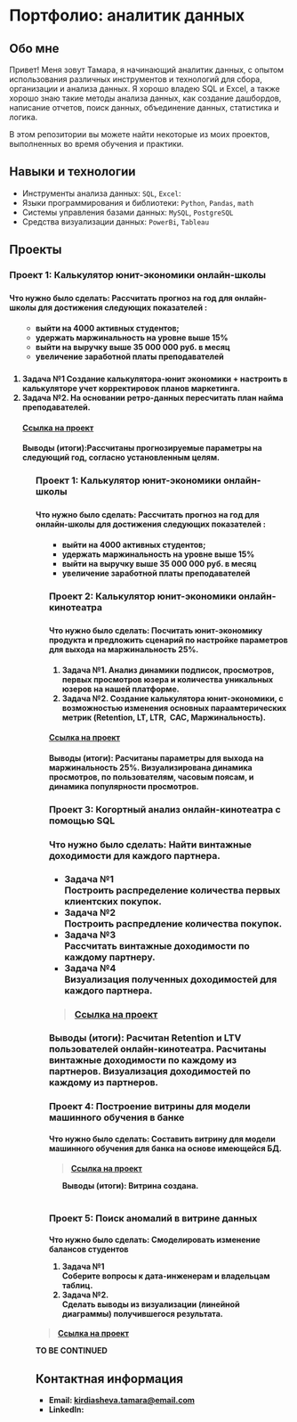 # Портфолио: аналитик данных

## Обо мне  

Привет! Меня зовут Тамара, я начинающий аналитик данных, с опытом использования различных инструментов и технологий для сбора, организации и анализа данных. 
Я хорошо владею SQL и Excel, а также хорошо знаю такие методы анализа данных, как создание дашбордов, написание отчетов, поиск данных, объединение данных, статистика и логика.

В этом репозитории вы можете найти некоторые из моих проектов, выполненных во время обучения и практики.
<br>

## Навыки и технологии
- Инструменты анализа данных: ``SQL``, ``Excel``: 
- Языки программирования и библиотеки: ``Python``, ``Pandas``, ``math`` 
- Системы управления базами данных: ``MySQL``, ``PostgreSQL``
- Средства визуализации данных: ``PowerBi``, ``Tableau``


## Проекты

<p><h3> Проект 1: Калькулятор юнит-экономики онлайн-школы<h3></p> 
<p><h4> Что нужно было сделать: Рассчитать прогноз на год для онлайн-школы для достижения следующих показателей :<h4><p>
<ol>
<ul>
<li>выйти на 4000 активных студентов;</li>
<li> удержать маржинальность на уровне выше 15%</li>
<li>выйти на выручку выше 35 000 000 руб. в месяц</li>
<li>увеличение заработной платы преподавателей</li><h5></ul>
<p> 
 

<li>Задача №1 Создание калькулятора-юнит экономики + настроить в калькуляторе учет корректировок планов маркетинга.</li>  
<li>Задача №2. На основании ретро-данных пересчитать план найма преподавателей.</li>
</p>
<p>
<h4> <a href="https://docs.google.com/spreadsheets/d/1PPoHrwe7GlqwvhfOBg4l-c8zc4Qhu9loflr3Sffcrck/edit?usp=sharing">Ссылка на проект</a><h4>
 
<p><h4>Выводы (итоги):Рассчитаны прогнозируемые параметры на следующий год, согласно установленным целям.<h4></p> 
<ol>
<p><h3> Проект 1: Калькулятор юнит-экономики онлайн-школы<h3></p> 
<p><h4> Что нужно было сделать: Рассчитать прогноз на год для онлайн-школы для достижения следующих показателей :<h4><p>
<ol>
<ul>
<li>выйти на 4000 активных студентов;</li>
<li> удержать маржинальность на уровне выше 15%</li>
<li>выйти на выручку выше 35 000 000 руб. в месяц</li>
<li>увеличение заработной платы преподавателей</li><h5></ul>
<p> 

 
<p><h3> Проект 2: Калькулятор юнит-экономики онлайн-кинотеатра<h3></p>
<p><h4> Что нужно было сделать: Посчитать юнит-экономику продукта и предложить сценарий по настройке параметров для выхода на маржинальность 25%.<h4><p>
<ol>
<li>Задача №1. Анализ динамики подписок, просмотров, первых просмотров юзера и количества уникальных юзеров на нашей платформе.</li>
<li>Задача №2. Создание калькулятора юнит-экономики, с возможностью изменения основных параамтерических метрик (Retention, LT,  LTR,  CAC, Маржинальность).</li>
</ol>


<h4><a href="https://docs.google.com/presentation/d/11yttH-shCBfGj7MqeJ2MImUGV2p-4RL8/edit?usp=sharing&ouid=100628878406929974425&rtpof=true&sd=true">Ссылка на проект<h4></a>
 
 
<p><h4>Выводы (итоги): Расчитаны параметры для выхода на маржинальность 25%. Визуализирована динамика просмотров, по пользователям, часовым поясам, и динамика популярности просмотров.<h4></p>

<p> 
<p><h3> Проект 3: Когортный анализ онлайн-кинотеатра с помощью SQL<h3></p>
<p>Что нужно было сделать: Найти винтажные доходимости для каждого партнера.<p>
<ul><h4>
<li>Задача №1</li> Построить распределение количества первых клиентских покупок.
<li>Задача №2</li> Построить распредление количества покупок.
<li>Задача №3</li> Рассчитать винтажные доходимости по каждому партнеру.
<li>Задача №4</li> Визуализация полученных доходимостей для каждого партнера.<h4>
</ul>

> <h4><a href="https://docs.google.com/spreadsheets/d/1-8B0LTyAIs12K9LL9S2Gp4WF5TBMNAbi/edit?usp=sharing&ouid=100628878406929974425&rtpof=true&sd=true" >Ссылка на проект</h4></a>

<p>Выводы (итоги): Расчитан Retention и LTV пользователей онлайн-кинотеатра. Расчитаны винтажные доходимости по каждому из партнеров. Визуализация доходимостей по каждому из партнеров.

<p> 
<p><h3> Проект 4: Построение витрины для модели машинного обучения в банке </p>
<p><h4>Что нужно было сделать: Cоставить витрину для модели машинного обучения для банка на основе имеющейся БД.<h4></p>

 
> <a href="https://docs.google.com/spreadsheets/d/1OxlCwOC1IchLd9FARaD4arCrzy81TdVr/edit?usp=sharing&ouid=100628878406929974425&rtpof=true&sd=true">Ссылка на проект</a>
  
<ol>Выводы (итоги): Витрина создана. </ol>
<br> 

<p><h3>Проект 5: Поиск аномалий в витрине данных </p>
<p><h4>Что нужно было сделать: Смоделировать изменение балансов студентов<p>
<ol>
<li>Задача №1</li> Соберите вопросы к дата-инженерам и владельцам таблиц.
<li>Задача №2.</li> Сделать выводы из визуализации (линейной диаграммы) получившегося результата.
</h5></ol>

> <a href="https://docs.google.com/spreadsheets/d/1rwL-xNVorFwVVjDHx6kqrNxbSVA7rd9r/edit?usp=sharing&ouid=100628878406929974425&rtpof=true&sd=true">Ссылка на проект</a>

 
<p> TO BE CONTINUED 

## Контактная информация
- Email: kirdiasheva.tamara@email.com
- LinkedIn:
